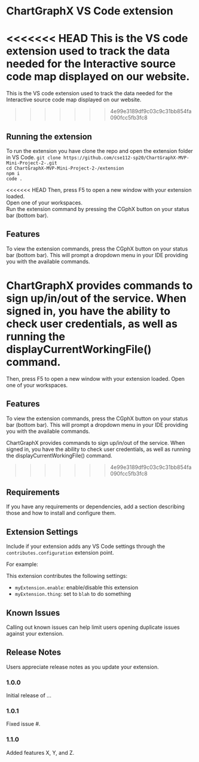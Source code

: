 # ChartGraphX VS Code extension

<<<<<<< HEAD
This is the VS code extension used to track the data needed for the Interactive source code map displayed on our website. 
=======
This is the VS code extension used to track the data needed for the Interactive source code map displayed on our website.
>>>>>>> 4e99e3189df9c03c9c31bb854fa090fcc5fb3fc8

## Running the extension

To run the extension you have clone the repo and open the extension folder in VS Code.
``git clone https://github.com/cse112-sp20/ChartGraphX-MVP-Mini-Project-2-.git``  
``cd ChartGraphX-MVP-Mini-Project-2-/extension``  
``npm i``  
``code .``  

<<<<<<< HEAD
Then, press F5 to open a new window with your extension loaded.  
Open one of your workspaces.  
Run the extension command by pressing the CGphX button on your status bar (bottom bar). 

## Features

To view the extension commands, press the CGphX button on your status bar (bottom bar). This will prompt a dropdown menu in your IDE providing you with the available commands.  

ChartGraphX provides commands to sign up/in/out of the service. When signed in, you have the ability to check user credentials, as well as running the displayCurrentWorkingFile() command.
=======
Then, press F5 to open a new window with your extension loaded.
Open one of your workspaces.

## Features

To view the extension commands, press the CGphX button on your status bar (bottom bar). This will prompt a dropdown menu in your IDE providing you with the available commands.

ChartGraphX provides commands to sign up/in/out of the service. When signed in, you have the ability to check user credentials, as well as running the displayCurrentWorkingFile() command. 

>>>>>>> 4e99e3189df9c03c9c31bb854fa090fcc5fb3fc8

## Requirements

If you have any requirements or dependencies, add a section describing those and how to install and configure them.

## Extension Settings

Include if your extension adds any VS Code settings through the `contributes.configuration` extension point.

For example:

This extension contributes the following settings:

* `myExtension.enable`: enable/disable this extension
* `myExtension.thing`: set to `blah` to do something

## Known Issues

Calling out known issues can help limit users opening duplicate issues against your extension.

## Release Notes

Users appreciate release notes as you update your extension.

### 1.0.0

Initial release of ...

### 1.0.1

Fixed issue #.

### 1.1.0

Added features X, Y, and Z.
